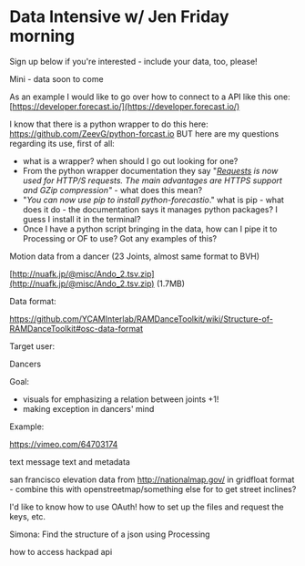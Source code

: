 # Data Intensive w/ Jen Friday morning

Sign up below if you're interested - include your data, too, please!

Mini - data soon to come

As an example I would like to go over how to connect to a API like this one: [](https://developer.forecast.io/)[https://developer.forecast.io/](https://developer.forecast.io/)

I know that there is a python wrapper to do this here: [](https://github.com/ZeevG/python-forcast.io)https://github.com/ZeevG/python-forcast.io BUT here are my questions regarding its use, first of all:

*   what is a wrapper? when should I go out looking for one?
*   From the python wrapper documentation they say "_[Requests](http://docs.python-requests.org/en/latest/) is now used for HTTP/S requests. The main advantages are HTTPS support and GZip compression"_ - what does this mean?
*   "_You can now use pip to install python-forecastio_." what is pip - what does it do - the documentation says it manages python packages? I guess I install it in the terminal?
*   Once I have a python script bringing in the data, how can I pipe it to Processing or OF to use? Got any examples of this?

Motion data from a dancer (23 Joints, almost same format to BVH)

[](http://nuafk.jp/@misc/Ando_2.tsv.zip)[http://nuafk.jp/@misc/Ando_2.tsv.zip](http://nuafk.jp/@misc/Ando_2.tsv.zip) (1.7MB)

Data format:

[](https://github.com/YCAMInterlab/RAMDanceToolkit/wiki/Structure-of-RAMDanceToolkit#osc-data-format)https://github.com/YCAMInterlab/RAMDanceToolkit/wiki/Structure-of-RAMDanceToolkit#osc-data-format

Target user:

Dancers

Goal: 

*   visuals for emphasizing a relation between joints +1!
*   making exception in dancers' mind

Example:

[](https://vimeo.com/64703174)https://vimeo.com/64703174

text message text and metadata

san francisco elevation data from [](http://nationalmap.gov/)http://nationalmap.gov/ in gridfloat format - combine this with openstreetmap/something else for to get street inclines? 

I'd like to know how to use OAuth! how to set up the files and request the keys, etc.

Simona: Find the structure of a json using Processing

how to access hackpad api
